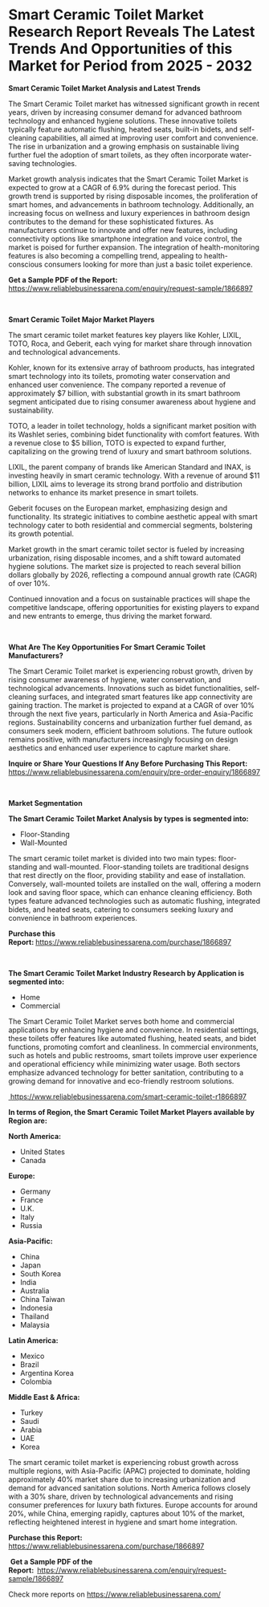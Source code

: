 <p><h1>Smart Ceramic Toilet Market Research Report Reveals The Latest Trends And Opportunities of this Market for Period from 2025 - 2032</h1></p><p><strong>Smart Ceramic Toilet Market Analysis and Latest Trends</strong></p>
<p><p>The Smart Ceramic Toilet market has witnessed significant growth in recent years, driven by increasing consumer demand for advanced bathroom technology and enhanced hygiene solutions. These innovative toilets typically feature automatic flushing, heated seats, built-in bidets, and self-cleaning capabilities, all aimed at improving user comfort and convenience. The rise in urbanization and a growing emphasis on sustainable living further fuel the adoption of smart toilets, as they often incorporate water-saving technologies.</p><p>Market growth analysis indicates that the Smart Ceramic Toilet Market is expected to grow at a CAGR of 6.9% during the forecast period. This growth trend is supported by rising disposable incomes, the proliferation of smart homes, and advancements in bathroom technology. Additionally, an increasing focus on wellness and luxury experiences in bathroom design contributes to the demand for these sophisticated fixtures. As manufacturers continue to innovate and offer new features, including connectivity options like smartphone integration and voice control, the market is poised for further expansion. The integration of health-monitoring features is also becoming a compelling trend, appealing to health-conscious consumers looking for more than just a basic toilet experience.</p></p>
<p><strong>Get a Sample PDF of the Report:&nbsp;</strong> <a href="https://www.reliablebusinessarena.com/enquiry/request-sample/1866897?utm_campaign=3498&utm_medium=2&utm_source=Github&utm_content=ia&utm_term=05042025&utm_id=smart-ceramic-toilet">https://www.reliablebusinessarena.com/enquiry/request-sample/1866897</a></p>
<p>&nbsp;</p>
<p><strong>Smart Ceramic Toilet Major Market Players</strong></p>
<p><p>The smart ceramic toilet market features key players like Kohler, LIXIL, TOTO, Roca, and Geberit, each vying for market share through innovation and technological advancements. </p><p>Kohler, known for its extensive array of bathroom products, has integrated smart technology into its toilets, promoting water conservation and enhanced user convenience. The company reported a revenue of approximately $7 billion, with substantial growth in its smart bathroom segment anticipated due to rising consumer awareness about hygiene and sustainability.</p><p>TOTO, a leader in toilet technology, holds a significant market position with its Washlet series, combining bidet functionality with comfort features. With a revenue close to $5 billion, TOTO is expected to expand further, capitalizing on the growing trend of luxury and smart bathroom solutions.</p><p>LIXIL, the parent company of brands like American Standard and INAX, is investing heavily in smart ceramic technology. With a revenue of around $11 billion, LIXIL aims to leverage its strong brand portfolio and distribution networks to enhance its market presence in smart toilets.</p><p>Geberit focuses on the European market, emphasizing design and functionality. Its strategic initiatives to combine aesthetic appeal with smart technology cater to both residential and commercial segments, bolstering its growth potential.</p><p>Market growth in the smart ceramic toilet sector is fueled by increasing urbanization, rising disposable incomes, and a shift toward automated hygiene solutions. The market size is projected to reach several billion dollars globally by 2026, reflecting a compound annual growth rate (CAGR) of over 10%. </p><p>Continued innovation and a focus on sustainable practices will shape the competitive landscape, offering opportunities for existing players to expand and new entrants to emerge, thus driving the market forward.</p></p>
<p>&nbsp;</p>
<p><strong>What Are The Key Opportunities For Smart Ceramic Toilet Manufacturers?</strong></p>
<p><p>The Smart Ceramic Toilet market is experiencing robust growth, driven by rising consumer awareness of hygiene, water conservation, and technological advancements. Innovations such as bidet functionalities, self-cleaning surfaces, and integrated smart features like app connectivity are gaining traction. The market is projected to expand at a CAGR of over 10% through the next five years, particularly in North America and Asia-Pacific regions. Sustainability concerns and urbanization further fuel demand, as consumers seek modern, efficient bathroom solutions. The future outlook remains positive, with manufacturers increasingly focusing on design aesthetics and enhanced user experience to capture market share.</p></p>
<p><strong>Inquire or Share Your Questions If Any Before Purchasing This Report:</strong> <a href="https://www.reliablebusinessarena.com/enquiry/pre-order-enquiry/1866897?utm_campaign=3498&utm_medium=2&utm_source=Github&utm_content=ia&utm_term=05042025&utm_id=smart-ceramic-toilet">https://www.reliablebusinessarena.com/enquiry/pre-order-enquiry/1866897</a></p>
<p>&nbsp;</p>
<p><strong>Market Segmentation</strong></p>
<p><strong>The Smart Ceramic Toilet Market Analysis by types is segmented into:</strong></p>
<p><ul><li>Floor-Standing</li><li>Wall-Mounted</li></ul></p>
<p><p>The smart ceramic toilet market is divided into two main types: floor-standing and wall-mounted. Floor-standing toilets are traditional designs that rest directly on the floor, providing stability and ease of installation. Conversely, wall-mounted toilets are installed on the wall, offering a modern look and saving floor space, which can enhance cleaning efficiency. Both types feature advanced technologies such as automatic flushing, integrated bidets, and heated seats, catering to consumers seeking luxury and convenience in bathroom experiences.</p></p>
<p><strong>Purchase this Report:&nbsp;</strong><a href="https://www.reliablebusinessarena.com/purchase/1866897?utm_campaign=3498&utm_medium=2&utm_source=Github&utm_content=ia&utm_term=05042025&utm_id=smart-ceramic-toilet">https://www.reliablebusinessarena.com/purchase/1866897</a></p>
<p>&nbsp;</p>
<p><strong>The Smart Ceramic Toilet Market Industry Research by Application is segmented into:</strong></p>
<p><ul><li>Home</li><li>Commercial</li></ul></p>
<p><p>The Smart Ceramic Toilet Market serves both home and commercial applications by enhancing hygiene and convenience. In residential settings, these toilets offer features like automated flushing, heated seats, and bidet functions, promoting comfort and cleanliness. In commercial environments, such as hotels and public restrooms, smart toilets improve user experience and operational efficiency while minimizing water usage. Both sectors emphasize advanced technology for better sanitation, contributing to a growing demand for innovative and eco-friendly restroom solutions.</p></p>
<p><a href="https://www.reliablebusinessarena.com/smart-ceramic-toilet-r1866897?utm_campaign=3498&utm_medium=2&utm_source=Github&utm_content=ia&utm_term=05042025&utm_id=smart-ceramic-toilet">&nbsp;https://www.reliablebusinessarena.com/smart-ceramic-toilet-r1866897</a></p>
<p><strong>In terms of Region, the Smart Ceramic Toilet Market Players available by Region are:</strong></p>
<p>
    <p> <strong> North America: </strong>
        <ul>
            <li>United States</li>
            <li>Canada</li>
        </ul>
        </p> 
    <p> <strong> Europe: </strong>
        <ul>
            <li>Germany</li>
            <li>France</li>
            <li>U.K.</li>
            <li>Italy</li>
            <li>Russia</li>
        </ul>
        </p> 
    <p> <strong> Asia-Pacific: </strong>
        <ul>
            <li>China</li>
            <li>Japan</li>
            <li>South Korea</li>
            <li>India</li>
            <li>Australia</li>
            <li>China Taiwan</li>
            <li>Indonesia</li>
            <li>Thailand</li>
            <li>Malaysia</li>
        </ul>
        </p> 
    <p> <strong> Latin America: </strong>
        <ul>
            <li>Mexico</li>
            <li>Brazil</li>
            <li>Argentina Korea</li>
            <li>Colombia</li>
        </ul>
        </p> 
    <p> <strong> Middle East & Africa: </strong>
        <ul>
            <li>Turkey</li>
            <li>Saudi</li>
            <li>Arabia</li>
            <li>UAE</li>
            <li>Korea</li>
        </ul>
    </p>
    </p>
<p><p>The smart ceramic toilet market is experiencing robust growth across multiple regions, with Asia-Pacific (APAC) projected to dominate, holding approximately 40% market share due to increasing urbanization and demand for advanced sanitation solutions. North America follows closely with a 30% share, driven by technological advancements and rising consumer preferences for luxury bath fixtures. Europe accounts for around 20%, while China, emerging rapidly, captures about 10% of the market, reflecting heightened interest in hygiene and smart home integration.</p></p>
<p><strong>Purchase this Report: </strong><a href="https://www.reliablebusinessarena.com/purchase/1866897?utm_campaign=3498&utm_medium=2&utm_source=Github&utm_content=ia&utm_term=05042025&utm_id=smart-ceramic-toilet">https://www.reliablebusinessarena.com/purchase/1866897</a></p>
<p>&nbsp;<strong>Get a Sample PDF of the Report:&nbsp;&nbsp;</strong><a href="https://www.reliablebusinessarena.com/enquiry/request-sample/1866897?utm_campaign=3498&utm_medium=2&utm_source=Github&utm_content=ia&utm_term=05042025&utm_id=smart-ceramic-toilet">https://www.reliablebusinessarena.com/enquiry/request-sample/1866897</a></p>
<p><strong></strong></p>
<p>Check more reports on <a href="https://www.reliablebusinessarena.com/?utm_campaign=3498&utm_medium=2&utm_source=Github&utm_content=ia&utm_term=05042025&utm_id=smart-ceramic-toilet">https://www.reliablebusinessarena.com/</a></p>